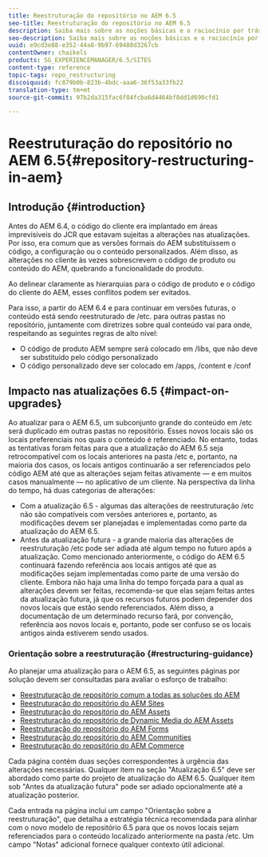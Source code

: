 ```yaml
---
title: Reestruturação do repositório no AEM 6.5
seo-title: Reestruturação do repositório no AEM 6.5
description: Saiba mais sobre as noções básicas e o raciocínio por trás da reestruturação do repositório no AEM 6.5
seo-description: Saiba mais sobre as noções básicas e o raciocínio por trás da reestruturação do repositório no AEM 6.5
uuid: e9cd3e88-e352-44a8-9b97-69488d3267cb
contentOwner: chaikels
products: SG_EXPERIENCEMANAGER/6.5/SITES
content-type: reference
topic-tags: repo_restructuring
discoiquuid: fc879b0b-823b-4bdc-aaa6-36f53a33fb22
translation-type: tm+mt
source-git-commit: 97b2da315fac6f84fcba6d4464bf8dd1d690cfd1

---
```



# Reestruturação do repositório no AEM 6.5{#repository-restructuring-in-aem}

## Introdução {#introduction}

Antes do AEM 6.4, o código do cliente era implantado em áreas imprevisíveis do JCR que estavam sujeitas a alterações nas atualizações. Por isso, era comum que as versões formais do AEM substituíssem o código, a configuração ou o conteúdo personalizados. Além disso, as alterações no cliente às vezes sobrescrevem o código de produto ou conteúdo do AEM, quebrando a funcionalidade do produto.

Ao delinear claramente as hierarquias para o código de produto e o código do cliente do AEM, esses conflitos podem ser evitados.

Para isso, a partir do AEM 6.4 e para continuar em versões futuras, o conteúdo está sendo reestruturado de /etc. para outras pastas no repositório, juntamente com diretrizes sobre qual conteúdo vai para onde, respeitando as seguintes regras de alto nível:

* O código de produto AEM sempre será colocado em /libs, que não deve ser substituído pelo código personalizado
* O código personalizado deve ser colocado em /apps, /content e /conf

## Impacto nas atualizações 6.5 {#impact-on-upgrades}

Ao atualizar para o AEM 6.5, um subconjunto grande do conteúdo em /etc será duplicado em outras pastas no repositório. Esses novos locais são os locais preferenciais nos quais o conteúdo é referenciado. No entanto, todas as tentativas foram feitas para que a atualização do AEM 6.5 seja retrocompatível com os locais anteriores na pasta /etc e, portanto, na maioria dos casos, os locais antigos continuarão a ser referenciados pelo código AEM até que as alterações sejam feitas ativamente — e em muitos casos manualmente — no aplicativo de um cliente. Na perspectiva da linha do tempo, há duas categorias de alterações:

* Com a atualização 6.5 - algumas das alterações de reestruturação /etc não são compatíveis com versões anteriores e, portanto, as modificações devem ser planejadas e implementadas como parte da atualização do AEM 6.5.
* Antes da atualização futura - a grande maioria das alterações de reestruturação /etc pode ser adiada até algum tempo no futuro após a atualização. Como mencionado anteriormente, o código do AEM 6.5 continuará fazendo referência aos locais antigos até que as modificações sejam implementadas como parte de uma versão do cliente. Embora não haja uma linha do tempo forçada para a qual as alterações devem ser feitas, recomenda-se que elas sejam feitas antes da atualização futura, já que os recursos futuros podem depender dos novos locais que estão sendo referenciados. Além disso, a documentação de um determinado recurso fará, por convenção, referência aos novos locais e, portanto, pode ser confuso se os locais antigos ainda estiverem sendo usados.

### Orientação sobre a reestruturação {#restructuring-guidance}

Ao planejar uma atualização para o AEM 6.5, as seguintes páginas por solução devem ser consultadas para avaliar o esforço de trabalho:

* [Reestruturação de repositório comum a todas as soluções do AEM](/help/sites-deploying/all-repository-restructuring-in-aem-6-5.md)
* [Reestruturação do repositório do AEM Sites](/help/sites-deploying/sites-repository-restructuring-in-aem-6-5.md)
* [Reestruturação do repositório do AEM Assets](/help/sites-deploying/assets-repository-restructuring-in-aem-6-5.md)
* [Reestruturação do repositório de Dynamic Media do AEM Assets](/help/sites-deploying/dynamicmedia-repository-restructuring-in-aem-6-5.md)
* [Reestruturação do repositório do AEM Forms](/help/sites-deploying/forms-repository-restructuring-in-aem-6-5.md)
* [Reestruturação do repositório do AEM Communities](/help/sites-deploying/communities-repository-restructuring-in-aem-6-5.md)
* [Reestruturação do repositório do AEM Commerce](/help/sites-deploying/ecommerce-repository-restructuring-in-aem-6-5.md)

Cada página contém duas seções correspondentes à urgência das alterações necessárias. Qualquer item na seção &quot;Atualização 6.5&quot; deve ser abordado como parte do projeto de atualização do AEM 6.5. Qualquer item sob &quot;Antes da atualização futura&quot; pode ser adiado opcionalmente até a atualização posterior.

Cada entrada na página inclui um campo &quot;Orientação sobre a reestruturação&quot;, que detalha a estratégia técnica recomendada para alinhar com o novo modelo de repositório 6.5 para que os novos locais sejam referenciados para o conteúdo localizado anteriormente na pasta /etc. Um campo &quot;Notas&quot; adicional fornece qualquer contexto útil adicional.
